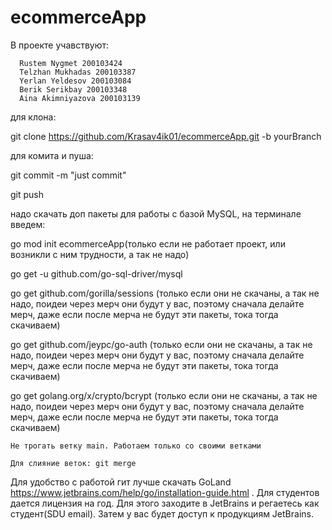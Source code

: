 # ecommerceApp
  В проекте учавствуют:
    
      Rustem Nygmet 200103424
      Telzhan Mukhadas 200103387
      Yerlan Yeldesov 200103084
      Berik Serikbay 200103348
      Aina Akimniyazova 200103139
      
      
  для клона:
  
  git clone https://github.com/Krasav4ik01/ecommerceApp.git -b yourBranch
  
  для комита и пуша:

  git commit -m "just commit"

  git push

  
  надо скачать доп пакеты для работы с базой MySQL, 
  на терминале введем:
  
  go mod init ecommerceApp(только если не работает проект, или возникли с ним трудности, а так не надо)
  
  go get -u github.com/go-sql-driver/mysql 
  
  go get github.com/gorilla/sessions (только если они не скачаны, а так не надо, поидеи через мерч они будут у вас, поэтому сначала делайте мерч, даже если после мерча не будут эти пакеты, тока тогда скачиваем)
  
  go get github.com/jeypc/go-auth (только если они не скачаны, а так не надо, поидеи через мерч они будут у вас, поэтому сначала делайте мерч, даже если после мерча не будут эти пакеты, тока тогда скачиваем)
  
  go get golang.org/x/crypto/bcrypt (только если они не скачаны, а так не надо, поидеи через мерч они будут у вас, поэтому сначала делайте мерч, даже если после мерча не будут эти пакеты, тока тогда скачиваем)

    Не трогать ветку main. Работаем только со своими ветками
    
    Для слияние веток: git merge
    
    
   Для удобство с работой гит лучше скачать GoLand https://www.jetbrains.com/help/go/installation-guide.html
   . Для студентов дается лицензия на год. Для этого заходите в JetBrains и регаетесь как студент(SDU email). Затем у вас будет доступ к продукциям JetBrains.
